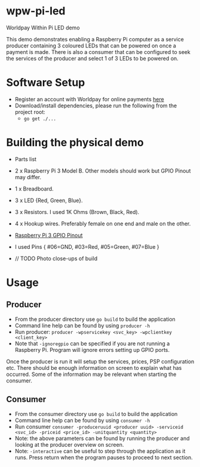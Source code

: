 # wpw-pi-led

Worldpay Within Pi LED demo

This demo demonstrates enabling a Raspberry Pi computer as a service producer containing 3 coloured LEDs that can be powered on once a payment is made. There is also a consumer that can be configured to seek the services of the producer and select 1 of 3 LEDs to be powered on.

# Software Setup

* Register an account with Worldpay for online payments [here](http://online.worldpay.com)
* Download/install dependencies, please run the following from the project root:
  * `go get ./...`

# Building the physical demo

* Parts list
 * 2 x Raspberry Pi 3 Model B. Other models should work but GPIO Pinout may differ.
 * 1 x Breadboard.
 * 3 x LED {Red, Green, Blue}.
 * 3 x Resistors. I used 1K Ohms (Brown, Black, Red).
 * 4 x Hookup wires. Preferably female on one end and male on the other.

* [Raspberry Pi 3 GPIO Pinout](https://www.myelectronicslab.com/wp-content/uploads/2016/06/raspbery-pi-3-gpio-pinout-40-pin-header-block-connector-.png)
* I used Pins { #06=GND, #03=Red, #05=Green, #07=Blue }
* // TODO Photo close-ups of build

# Usage

## Producer

* From the producer directory use `go build` to build the application
* Command line help can be found by using `producer -h`
* Run producer: `producer -wpservicekey <svc_key> -wpclientkey <client_key>`
* Note that `-ignoregpio` can be specified if you are not running a Raspberry Pi. Program will ignore errors setting up GPIO ports.

Once the producer is run it will setup the services, prices, PSP configuration etc. There should be enough information on screen to explain what has occurred. Some of the information may be relevant when starting the consumer.

## Consumer
* From the consumer directory use `go build` to build the application
* Command line help can be found by using `consumer -h`
* Run consumer `consumer -produceruuid <producer uuid> -serviceid <svc_id> -priceid <price_id> -unitquantity <quantity>`
* Note: the above parameters can be found by running the producer and looking at the producer overview on screen.
* Note: `-interactive` can be useful to step through the application as it runs. Press return when the program pauses to proceed to next section.
